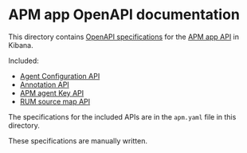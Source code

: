# APM app OpenAPI documentation

This directory contains [OpenAPI specifications](https://swagger.io/specification/) for the [APM app API](https://www.elastic.co/guide/en/kibana/current/apm-api.html) in Kibana.

Included:

* [Agent Configuration API](https://www.elastic.co/guide/en/kibana/current/agent-config-api.html)
* [Annotation API](https://www.elastic.co/guide/en/kibana/current/apm-annotation-api.html)
* [APM agent Key API](https://www.elastic.co/guide/en/kibana/current/agent-key-api.html)
* [RUM source map API](https://www.elastic.co/guide/en/kibana/current/rum-sourcemap-api.html)

The specifications for the included APIs are in the `apm.yaml` file in this directory.

These specifications are manually written.
